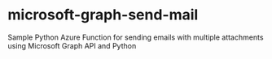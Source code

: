 # microsoft-graph-send-mail
Sample Python Azure Function for sending emails with multiple attachments using Microsoft Graph API and Python
